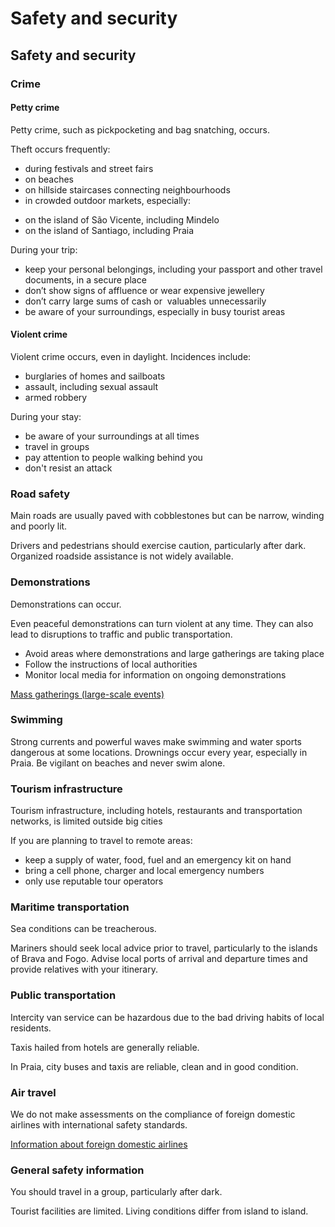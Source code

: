# Safety and security

## Safety and security

### Crime

#### Petty crime

Petty crime, such as pickpocketing and bag snatching, occurs.

Theft occurs frequently:

* during festivals and street fairs
* on beaches
* on hillside staircases connecting neighbourhoods
* in crowded outdoor markets, especially:

+ on the island of São Vicente, including Mindelo
+ on the island of Santiago, including Praia

During your trip:

* keep your personal belongings, including your passport and other travel documents, in a secure place
* don’t show signs of affluence or wear expensive jewellery
* don’t carry large sums of cash or  valuables unnecessarily
* be aware of your surroundings, especially in busy tourist areas

#### Violent crime

Violent crime occurs, even in daylight. Incidences include:

* burglaries of homes and sailboats
* assault, including sexual assault
* armed robbery

During your stay:

* be aware of your surroundings at all times
* travel in groups
* pay attention to people walking behind you
* don't resist an attack

### 

### Road safety

Main roads are usually paved with cobblestones but can be narrow, winding and poorly lit.

Drivers and pedestrians should exercise caution, particularly after dark. Organized roadside assistance is not widely available.

### Demonstrations

Demonstrations can occur.

Even peaceful demonstrations can turn violent at any time. They can also lead to disruptions to traffic and public transportation.

* Avoid areas where demonstrations and large gatherings are taking place
* Follow the instructions of local authorities
* Monitor local media for information on ongoing demonstrations

[Mass gatherings (large-scale events)](https://travel.gc.ca/travelling/health-safety/mass-gatherings)

### Swimming

Strong currents and powerful waves make swimming and water sports dangerous at some locations. Drownings occur every year, especially in Praia. Be vigilant on beaches and never swim alone.

### Tourism infrastructure

Tourism infrastructure, including hotels, restaurants and transportation networks, is limited outside big cities

If you are planning to travel to remote areas:

* keep a supply of water, food, fuel and an emergency kit on hand
* bring a cell phone, charger and local emergency numbers
* only use reputable tour operators

### Maritime transportation

Sea conditions can be treacherous.

Mariners should seek local advice prior to travel, particularly to the islands of Brava and Fogo. Advise local ports of arrival and departure times and provide relatives with your itinerary.

### Public transportation

Intercity van service can be hazardous due to the bad driving habits of local residents.

Taxis hailed from hotels are generally reliable.

In Praia, city buses and taxis are reliable, clean and in good condition.

### Air travel

We do not make assessments on the compliance of foreign domestic airlines with international safety standards.

[Information about foreign domestic airlines](https://travel.gc.ca/air/in-flight-safety#other)

### General safety information

You should travel in a group, particularly after dark.

Tourist facilities are limited. Living conditions differ from island to island.

###